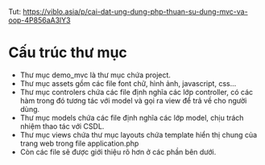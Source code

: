 Tut: https://viblo.asia/p/cai-dat-ung-dung-php-thuan-su-dung-mvc-va-oop-4P856aA3lY3
# Cấu trúc thư mục
- Thư mục demo_mvc là thư mục chứa project.
- Thư mục assets gồm các file font chữ, hình ảnh, javascript, css...
- Thư mục controlers chứa các file định nghĩa các lớp controller, có các hàm trong đó tương tác với model và gọi ra view để trả về cho người dùng.
- Thư mục models chứa các file định nghĩa các lớp model, chịu trách nhiệm thao tác với CSDL.
- Thư mục views chứa thư mục layouts chứa template hiển thị chung của trang web trong file application.php
- Còn các file sẽ được giới thiệu rõ hơn ở các phần bên dưới.

